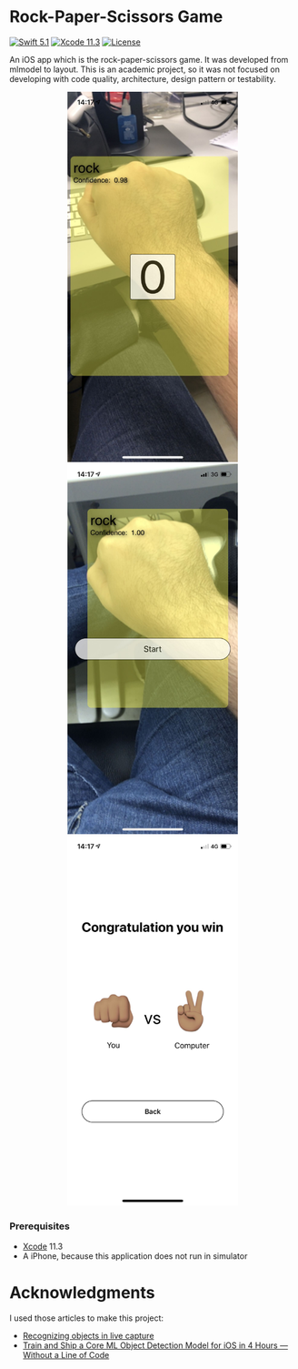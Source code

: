 # Rock-Paper-Scissors Game

[![Swift 5.1](https://img.shields.io/badge/Swift-5.1-blue.svg?style=flat)](https://swift.org)
[![Xcode 11.3](https://img.shields.io/badge/Xcode-11.3-blue.svg?style=flat)](https://developer.apple.com/xcode/)
[![License](https://img.shields.io/badge/license-MIT-brightgreen.svg?style=flat)](https://github.com/HelioMesquita/rock-paper-scissors-game-coreml/blob/master/LICENSE)

An iOS app which is the rock-paper-scissors game. It was developed from mlmodel to layout. This is an academic project, so it was not focused on developing with code quality, architecture, design pattern or testability.

<p align="center">
    <img src="img/image1.png" width="300" max-width="40%"/>
    <img src="img/image2.png" width="300" max-width="40%"/>
    <img src="img/image3.png" width="300" max-width="40%"/>
</p>

### Prerequisites

* [Xcode](https://developer.apple.com/xcode/) 11.3
* A iPhone, because this application does not run in simulator

# Acknowledgments

I used those articles to make this project:
  - [Recognizing objects in live capture](https://developer.apple.com/documentation/vision/recognizing_objects_in_live_capture)
  - [Train and Ship a Core ML Object Detection Model for iOS in 4 Hours — Without a Line of Code](https://heartbeat.fritz.ai/train-and-ship-a-core-ml-object-detection-model-for-ios-in-4-hours-without-a-line-of-code-eb36942c2b21)
